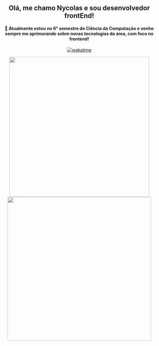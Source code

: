 <h2 align="center">Olá, me chamo Nycolas e sou desenvolvedor frontEnd!</h2>

<h4 align="center">
	📖 Atualmente estou no 6° semestre de Ciência da Computação e venho sempre me aprimorando sobre novas tecnologias da área, com foco no frontend!
</h4>

<div align="center">
<a href="https://wakatime.com/@Nycolas">

[![wakatime](https://wakatime.com/badge/user/363b6df7-973d-40f8-9bb5-58600f5dbdc4.svg)](https://wakatime.com/@363b6df7-973d-40f8-9bb5-58600f5dbdc4)

</a>
</div>
	
<div align="center">
<a href="https://wakatime.com/@Nycolas">
  	<img width="454em" src="https://github-readme-stats-one-bice.vercel.app/api?username=nycolascruz&show_icons=true&count_private=true&theme=midnight-purple&hide_border=true"/>
  </a>
	<a href="https://wakatime.com/@Nycolas">
  	<img width="466em" src="https://github-readme-stats.vercel.app/api/wakatime?username=Nycolas&hide_border=true&layout=compact&langs_count=8&theme=midnight-purple"/>
	</a>
</div>
